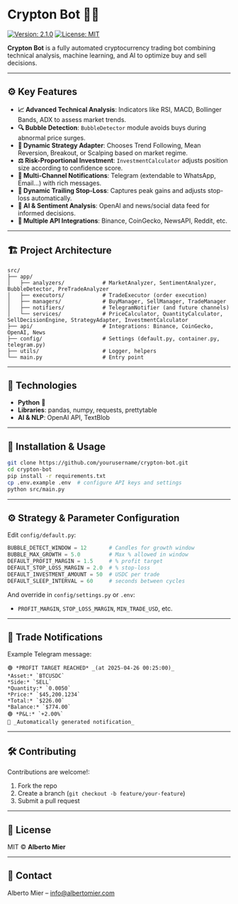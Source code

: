 # Crypton Bot 🚀🤖

[![Version: 2.1.0](https://img.shields.io/badge/Version-2.1.0-blue.svg)](./README_EN.md)  [![License: MIT](https://img.shields.io/badge/License-MIT-yellow.svg)](./LICENSE)

**Crypton Bot** is a fully automated cryptocurrency trading bot combining technical analysis, machine learning, and AI to optimize buy and sell decisions.

---

## ⚙️ Key Features

- **📈 Advanced Technical Analysis**: Indicators like RSI, MACD, Bollinger Bands, ADX to assess market trends.
- **🔍 Bubble Detection**: `BubbleDetector` module avoids buys during abnormal price surges.
- **🔄 Dynamic Strategy Adapter**: Chooses Trend Following, Mean Reversion, Breakout, or Scalping based on market regime.
- **⚖️ Risk-Proportional Investment**: `InvestmentCalculator` adjusts position size according to confidence score.
- **🔔 Multi-Channel Notifications**: Telegram (extendable to WhatsApp, Email…) with rich messages.
- **🛑 Dynamic Trailing Stop-Loss**: Captures peak gains and adjusts stop-loss automatically.
- **🤖 AI & Sentiment Analysis**: OpenAI and news/social data feed for informed decisions.
- **🔗 Multiple API Integrations**: Binance, CoinGecko, NewsAPI, Reddit, etc.

---

## 🏗️ Project Architecture

```
src/
├── app/
│   ├── analyzers/            # MarketAnalyzer, SentimentAnalyzer, BubbleDetector, PreTradeAnalyzer
│   ├── executors/            # TradeExecutor (order execution)
│   ├── managers/             # BuyManager, SellManager, TradeManager
│   ├── notifiers/            # TelegramNotifier (and future channels)
│   └── services/             # PriceCalculator, QuantityCalculator, SellDecisionEngine, StrategyAdapter, InvestmentCalculator
├── api/                      # Integrations: Binance, CoinGecko, OpenAI, News
├── config/                   # Settings (default.py, container.py, telegram.py)
├── utils/                    # Logger, helpers
└── main.py                   # Entry point
```

---

## 📌 Technologies

- **Python** 🐍
- **Libraries**: pandas, numpy, requests, prettytable
- **AI & NLP**: OpenAI API, TextBlob

---

## 🚀 Installation & Usage

```bash
git clone https://github.com/yourusername/crypton-bot.git
cd crypton-bot
pip install -r requirements.txt
cp .env.example .env  # configure API keys and settings
python src/main.py
```

---

## ⚙️ Strategy & Parameter Configuration

Edit `config/default.py`:
```python
BUBBLE_DETECT_WINDOW = 12       # Candles for growth window
BUBBLE_MAX_GROWTH = 5.0         # Max % allowed in window
DEFAULT_PROFIT_MARGIN = 1.5     # % profit target
DEFAULT_STOP_LOSS_MARGIN = 2.0  # % stop-loss
DEFAULT_INVESTMENT_AMOUNT = 50  # USDC per trade
DEFAULT_SLEEP_INTERVAL = 60     # seconds between cycles
```
And override in `config/settings.py` or `.env`:
- `PROFIT_MARGIN`, `STOP_LOSS_MARGIN`, `MIN_TRADE_USD`, etc.

---

## 📢 Trade Notifications

Example Telegram message:
```
🟢 *PROFIT TARGET REACHED* _(at 2025-04-26 00:25:00)_
*Asset:* `BTCUSDC`
*Side:* `SELL`
*Quantity:* `0.0050`
*Price:* `$45,200.1234`
*Total:* `$226.00`
*Balance:* `$774.00`
🟢 *P&L:* `+2.00%`
🔔 _Automatically generated notification_
```

---

## 🛠️ Contributing

Contributions are welcome!:
1. Fork the repo
2. Create a branch (`git checkout -b feature/your-feature`)
3. Submit a pull request

---

## 📜 License

MIT © **Alberto Mier**

---

## 📧 Contact

Alberto Mier – [info@albertomier.com](mailto:info@albertomier.com)
